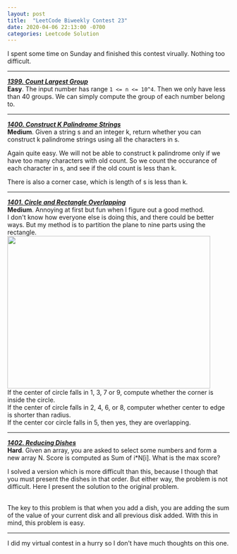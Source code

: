 ```yaml
---
layout: post
title:  "LeetCode Biweekly Contest 23"
date: 2020-04-06 22:13:00 -0700
categories: Leetcode Solution
---
```


I spent some time on Sunday and finished this contest virually. Nothing too difficult.

---
[***1399. Count Largest Group***](https://leetcode.com/problems/count-largest-group/)
<br><strong>Easy</strong>. The input number has range <code>1 <= n <= 10^4</code>. Then we only have less than 40 groups. We can simply compute the group of each number belong to.

---
[***1400. Construct K Palindrome Strings***](https://leetcode.com/problems/construct-k-palindrome-strings/)
<br><strong>Medium</strong>. Given a string s and an integer k, return whether you can construct k palindrome strings using all the characters in s.

Again quite easy. We will not be able to construct k palindrome only if we have too many characters with old count. So we count the occurance of each character in s, and see if the old count is less than k.

There is also a corner case, which is length of s is less than k.

---
[***1401. Circle and Rectangle Overlapping***](https://leetcode.com/problems/circle-and-rectangle-overlapping/)
<br><strong>Medium</strong>. Annoying at first but fun when I figure out a good method.
<br>I don't know how everyone else is doing this, and there could be better ways. But my method is to partition the plane to nine parts using the rectangle.
<img src="{{ base.url | prepend: site.baseurl }}/MyAssets/LeetcodeBiweekly23/autodraw4_6_2020.png" width="460" height="345">
<br>If the center of circle falls in 1, 3, 7 or 9, compute whether the corner is inside the circle.
<br>If the center of circle falls in 2, 4, 6, or 8, computer whether center to edge is shorter than radius.
<br>If the center cor circle falls in 5, then yes, they are overlapping.

---
[***1402. Reducing Dishes***](https://leetcode.com/problems/reducing-dishes/)
<br><strong>Hard</strong>. Given an array, you are asked to select some numbers and form a new array N. Score is computed as Sum of i*N[i]. What is the max score?

I solved a version which is more difficult than this, because I though that you must present the dishes in that order. But either way, the problem is not difficult. Here I present the solution to the original problem.

<br>The key to this problem is that when you add a dish, you are adding the sum of the value of your current disk and all previous disk added. With this in mind, this problem is easy.

---
I did my virtual contest in a hurry so I don't have much thoughts on this one. 